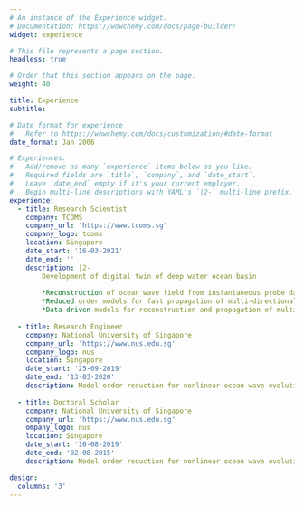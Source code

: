 ```yaml
---
# An instance of the Experience widget.
# Documentation: https://wowchemy.com/docs/page-builder/
widget: experience

# This file represents a page section.
headless: true

# Order that this section appears on the page.
weight: 40

title: Experience
subtitle:

# Date format for experience
#   Refer to https://wowchemy.com/docs/customization/#date-format
date_format: Jan 2006

# Experiences.
#   Add/remove as many `experience` items below as you like.
#   Required fields are `title`, `company`, and `date_start`.
#   Leave `date_end` empty if it's your current employer.
#   Begin multi-line descriptions with YAML's `|2-` multi-line prefix.
experience:
  - title: Research Scientist
    company: TCOMS
    company_url: 'https://www.tcoms.sg'
    company_logo: tcoms
    location: Singapore
    date_start: '16-03-2021'
    date_end: ''
    description: |2-
        Development of digital twin of deep water ocean basin
        
        *Reconstruction of ocean wave field from instantaneous probe data using the concepts of compressed sensing
        *Reduced order models for fast propagation of multi-directional ocean wave fields
        *Data-driven models for reconstruction and propagation of multi- directional ocean wave fields
        
  - title: Research Engineer
    company: National University of Singapore
    company_url: 'https://www.nus.edu.sg'
    company_logo: nus
    location: Singapore
    date_start: '25-09-2019'
    date_end: '13-03-2020'
    description: Model order reduction for nonlinear ocean wave evolution 
    
  - title: Doctoral Scholar
    company: National University of Singapore
    company_url: 'https://www.nus.edu.sg'
    ompany_logo: nus
    location: Singapore
    date_start: '16-08-2019'
    date_end: '02-08-2015'
    description: Model order reduction for nonlinear ocean wave evolution 

design:
  columns: '3'
---
```

